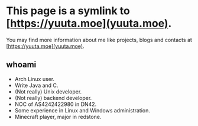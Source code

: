 # This page is a symlink to [https://yuuta.moe](yuuta.moe).

You may find more information about me like projects, blogs and contacts at [https://yuuta.moe](yuuta.moe).

## whoami

* Arch Linux user.
* Write Java and C.
* (Not really) Unix developer.
* (Not really) backend developer.
* NOC of AS4242422980 in DN42.
* Some experience in Linux and Windows administration.
* Minecraft player, major in redstone.
